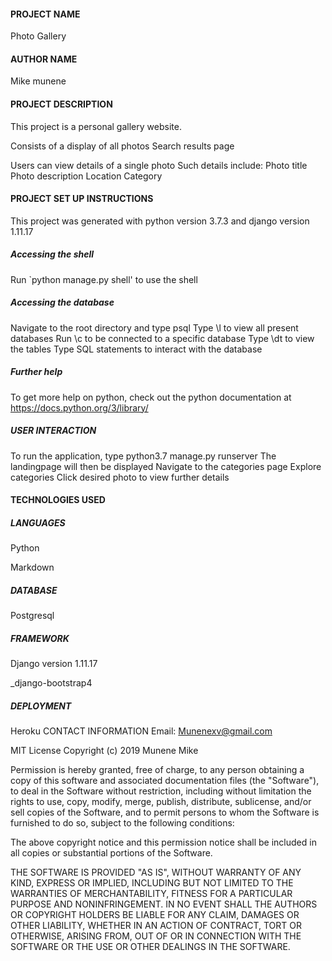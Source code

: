 
#### PROJECT NAME
Photo Gallery
#### AUTHOR NAME
Mike munene
#### PROJECT DESCRIPTION
This project is a personal gallery website.



Consists of a display of all photos
Search results page

Users can view details of a single photo
Such details include:
Photo title
Photo description
Location
Category

#### PROJECT SET UP INSTRUCTIONS
This project was generated with python version 3.7.3 and django version 1.11.17

##### Accessing the shell
Run `python manage.py shell' to use the shell

##### Accessing the database
Navigate to the root directory and type psql Type \l to view all present databases Run \c to be connected to a specific database Type \dt to view the tables Type SQL statements to interact with the database

##### Further help
To get more help on python, check out the python documentation at https://docs.python.org/3/library/

##### USER INTERACTION
To run the application, type python3.7 manage.py runserver
The landingpage will then be displayed
Navigate to the categories page
Explore categories
Click desired photo to view further details


#### TECHNOLOGIES USED
##### LANGUAGES

Python

Markdown

##### DATABASE

Postgresql
##### FRAMEWORK
Django version 1.11.17

_django-bootstrap4

##### DEPLOYMENT
Heroku
CONTACT INFORMATION
Email:  Munenexv@gmail.com

MIT License
Copyright (c) 2019 Munene Mike

Permission is hereby granted, free of charge, to any person obtaining a copy of this software and associated documentation files (the "Software"), to deal in the Software without restriction, including without limitation the rights to use, copy, modify, merge, publish, distribute, sublicense, and/or sell copies of the Software, and to permit persons to whom the Software is furnished to do so, subject to the following conditions:

The above copyright notice and this permission notice shall be included in all copies or substantial portions of the Software.

THE SOFTWARE IS PROVIDED "AS IS", WITHOUT WARRANTY OF ANY KIND, EXPRESS OR IMPLIED, INCLUDING BUT NOT LIMITED TO THE WARRANTIES OF MERCHANTABILITY, FITNESS FOR A PARTICULAR PURPOSE AND NONINFRINGEMENT. IN NO EVENT SHALL THE AUTHORS OR COPYRIGHT HOLDERS BE LIABLE FOR ANY CLAIM, DAMAGES OR OTHER LIABILITY, WHETHER IN AN ACTION OF CONTRACT, TORT OR OTHERWISE, ARISING FROM, OUT OF OR IN CONNECTION WITH THE SOFTWARE OR THE USE OR OTHER DEALINGS IN THE SOFTWARE.